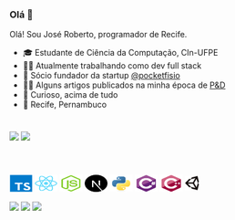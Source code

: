 ### Olá 👋

Olá! Sou José Roberto, programador de Recife.

- 🎓 Estudante de Ciência da Computação, CIn-UFPE
- 👨‍💻 Atualmente trabalhando como dev full stack
- 🚀 Sócio fundador da startup [@pocketfisio](https://www.instagram.com/pocketfisio)
- 👨‍🔬 Alguns artigos publicados na minha época de [P&D](https://scholar.google.com/citations?user=vvG8AWYAAAAJ&hl=en&oi=sra)
- 🤔 Curioso, acima de tudo
- 📍 Recife, Pernambuco

#

<div style="display: inline_block">
<img height="180em" src="https://github-readme-stats.vercel.app/api/top-langs/?username=jrobertojunior&layout=compact&langs_count=7&cache_seconds=1800"/>

<img height="180em" src="https://github-readme-stats.vercel.app/api?username=jrobertojunior"/>

</div>

#


<div style="display: inline_block"><br>
  <img align="center" alt="Ts" height="30" width="40" src="https://raw.githubusercontent.com/devicons/devicon/master/icons/typescript/typescript-plain.svg">
  <img align="center" alt="React" height="30" width="40" src="https://raw.githubusercontent.com/devicons/devicon/master/icons/react/react-original.svg">
  <img align="center" alt="Node" height="30" width="40" src="https://raw.githubusercontent.com/devicons/devicon/master/icons/nodejs/nodejs-original.svg">
  <img align="center" alt="Next" height="30" width="40" src="https://raw.githubusercontent.com/devicons/devicon/master/icons/nextjs/nextjs-original.svg">
  <img align="center" alt="Python" height="30" width="40" src="https://raw.githubusercontent.com/devicons/devicon/master/icons/python/python-original.svg">
  <img align="center" alt="Csharp" height="30" width="40" src="https://raw.githubusercontent.com/devicons/devicon/master/icons/csharp/csharp-original.svg">
  <img align="center" alt="Cplusplus" height="30" width="40" src="https://raw.githubusercontent.com/devicons/devicon/master/icons/cplusplus/cplusplus-original.svg">
  <img align="center" alt="Csharp" height="25" src="https://raw.githubusercontent.com/devicons/devicon/master/icons/unity/unity-original.svg">
</div>
<br>
<div>
<a href="https://www.linkedin.com/in/jrobertofonsecajr/" target="_blank"><img src="https://img.shields.io/badge/LinkedIn-0077B5?style=for-the-badge&logo=linkedin&logoColor=white" target="_blank"></a>
<a href="https://www.instagram.com/jrobertojunior/" target="_blank"><img src="https://img.shields.io/badge/Instagram-E4405F?style=for-the-badge&logo=instagram&logoColor=white" target="_blank"></a>
<a href="https://www.youtube.com/channel/UC2YpB9jUQSHl7DAwaV6QiTQ" target="_blank"><img src="https://img.shields.io/badge/YouTube-FF0000?style=for-the-badge&logo=youtube&logoColor=white"></a>
</div>
<!--
**jrobertojunior/jrobertojunior** is a ✨ _special_ ✨ repository because its `README.md` (this file) appears on your GitHub profile.

Here are some ideas to get you started:

- 🔭 I’m currently working on ...
- 🌱 I’m currently learning ...
- 👯 I’m looking to collaborate on ...
- 🤔 I’m looking for help with ...
- 💬 Ask me about ...
- 📫 How to reach me: ...
- 😄 Pronouns: ...
- ⚡ Fun fact: ...
-->
